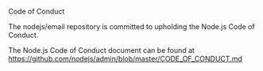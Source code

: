 Code of Conduct

The nodejs/email repository is committed to upholding the Node.js Code of Conduct.

The Node.js Code of Conduct document can be found at
https://github.com/nodejs/admin/blob/master/CODE_OF_CONDUCT.md
